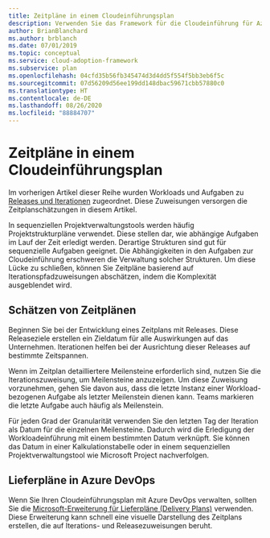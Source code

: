 ```yaml
---
title: Zeitpläne in einem Cloudeinführungsplan
description: Verwenden Sie das Framework für die Cloudeinführung für Azure, um zu erfahren, wie Sie basierend auf Ihrem Cloudeinführungsplan Zeitplanschätzungen durchführen.
author: BrianBlanchard
ms.author: brblanch
ms.date: 07/01/2019
ms.topic: conceptual
ms.service: cloud-adoption-framework
ms.subservice: plan
ms.openlocfilehash: 04cfd35b56fb345474d3d4dd5f554f5bb3eb6f5c
ms.sourcegitcommit: 07d56209d56ee199dd148dbac59671cbb57880c0
ms.translationtype: HT
ms.contentlocale: de-DE
ms.lasthandoff: 08/26/2020
ms.locfileid: "88884707"
---
```

# <a name="timelines-in-a-cloud-adoption-plan"></a>Zeitpläne in einem Cloudeinführungsplan

Im vorherigen Artikel dieser Reihe wurden Workloads und Aufgaben zu [Releases und Iterationen](./iteration-paths.md) zugeordnet. Diese Zuweisungen versorgen die Zeitplanschätzungen in diesem Artikel.

In sequenziellen Projektverwaltungstools werden häufig Projektstrukturpläne verwendet. Diese stellen dar, wie abhängige Aufgaben im Lauf der Zeit erledigt werden. Derartige Strukturen sind gut für sequenzielle Aufgaben geeignet. Die Abhängigkeiten in den Aufgaben zur Cloudeinführung erschweren die Verwaltung solcher Strukturen. Um diese Lücke zu schließen, können Sie Zeitpläne basierend auf Iterationspfadzuweisungen abschätzen, indem die Komplexität ausgeblendet wird.

## <a name="estimate-timelines"></a>Schätzen von Zeitplänen

Beginnen Sie bei der Entwicklung eines Zeitplans mit Releases. Diese Releaseziele erstellen ein Zieldatum für alle Auswirkungen auf das Unternehmen. Iterationen helfen bei der Ausrichtung dieser Releases auf bestimmte Zeitspannen.

Wenn im Zeitplan detailliertere Meilensteine erforderlich sind, nutzen Sie die Iterationszuweisung, um Meilensteine anzuzeigen. Um diese Zuweisung vorzunehmen, gehen Sie davon aus, dass die letzte Instanz einer Workload-bezogenen Aufgabe als letzter Meilenstein dienen kann. Teams markieren die letzte Aufgabe auch häufig als Meilenstein.

Für jeden Grad der Granularität verwenden Sie den letzten Tag der Iteration als Datum für die einzelnen Meilensteine. Dadurch wird die Erledigung der Workloadeinführung mit einem bestimmten Datum verknüpft. Sie können das Datum in einer Kalkulationstabelle oder in einem sequenziellen Projektverwaltungstool wie Microsoft Project nachverfolgen.

## <a name="delivery-plans-in-azure-devops"></a>Lieferpläne in Azure DevOps

<!-- docsTest:casing "Microsoft Delivery Plans" -->

Wenn Sie Ihren Cloudeinführungsplan mit Azure DevOps verwalten, sollten Sie die [Microsoft-Erweiterung für Lieferpläne (Delivery Plans)](https://marketplace.visualstudio.com/items?itemname=ms.vss-plans) verwenden. Diese Erweiterung kann schnell eine visuelle Darstellung des Zeitplans erstellen, die auf Iterations- und Releasezuweisungen beruht.
